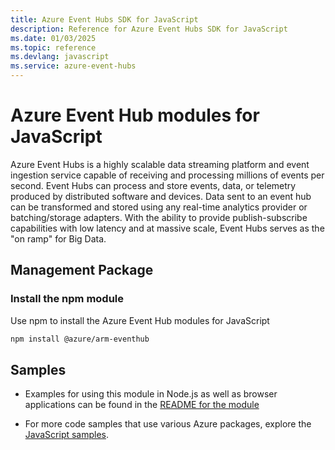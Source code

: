 ```yaml
---
title: Azure Event Hubs SDK for JavaScript
description: Reference for Azure Event Hubs SDK for JavaScript
ms.date: 01/03/2025
ms.topic: reference
ms.devlang: javascript
ms.service: azure-event-hubs
---
```

# Azure Event Hub modules for JavaScript

Azure Event Hubs is a highly scalable data streaming platform and event ingestion service capable of receiving and processing millions of events per second. Event Hubs can process and store events, data, or telemetry produced by distributed software and devices. Data sent to an event hub can be transformed and stored using any real-time analytics provider or batching/storage adapters. With the ability to provide publish-subscribe capabilities with low latency and at massive scale, Event Hubs serves as the "on ramp" for Big Data.

## Management Package

### Install the npm module 

Use npm to install the Azure Event Hub modules for JavaScript

```bash
npm install @azure/arm-eventhub
```

## Samples

* Examples for using this module in Node.js as well as browser applications can be found in the [README for the module](https://www.npmjs.com/package/@azure/arm-eventhub)

* For more code samples that use various Azure packages, explore the [JavaScript samples](https://docs.microsoft.com/samples/browse/?languages=javascript).